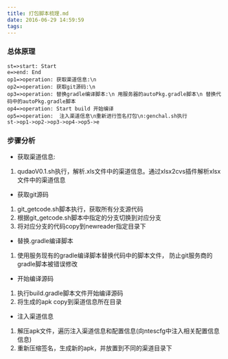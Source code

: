 ```yaml
---
title: 打包脚本梳理.md
date: 2016-06-29 14:59:59
tags:
---
```

### 总体原理
```flow
st=>start: Start
e=>end: End
op1=>operation: 获取渠道信息:\n 
op2=>operation: 获取git源码:\n 
op3=>operation: 替换gradle编译脚本:\n 用服务器的autoPkg.gradle脚本\n 替换代码中的autoPkg.gradle脚本 
op4=>operation: Start build 开始编译
op5=>operation:  注入渠道信息\n重新进行签名打包\n:genchal.sh执行
st->op1->op2->op3->op4->op5->e
```
### 步骤分析
- 获取渠道信息:
1. qudaoV0.1.sh执行，解析.xls文件中的渠道信息。通过xlsx2cvs插件解析xlsx文件中的渠道信息
- 获取git源码
1. git_getcode.sh脚本执行，获取所有分支源代码
2. 根据git_getcode.sh脚本中指定的分支切换到对应分支
3. 将对应分支的代码copy到newreader指定目录下
- 替换.gradle编译脚本
1. 使用服务现有的gradle编译脚本替换代码中的脚本文件， 防止git服务商的gradle脚本被错误修改
- 开始编译源码
1. 执行build.gradle脚本文件开始编译源码
2. 将生成的apk copy到渠道信息所在目录
- 注入渠道信息
1. 解压apk文件，遍历注入渠道信息和配置信息(向ntescfg中注入相关配置信息信息)
2. 重新压缩签名，生成新的apk，并放置到不同的渠道目录下